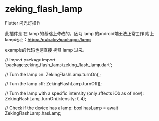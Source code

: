 # zeking_flash_lamp

Flutter 闪光灯操作

此插件是 在 lamp 的基础上修改的，因为 lamp 的android端无法正常工作
附上lamp地址：https://pub.dev/packages/lamp

example的代码也是直接 拷贝 lamp 过来。

// Import package
import 'package:zeking_flash_lamp/zeking_flash_lamp.dart';

// Turn the lamp on:
ZekingFlashLamp.turnOn();

// Turn the lamp off:
ZekingFlashLamp.turnOff();

// Turn the lamp with a specific intensity (only affects iOS as of now):
ZekingFlashLamp.turnOn(intensity: 0.4);

// Check if the device has a lamp:
bool hasLamp = await ZekingFlashLamp.hasLamp;